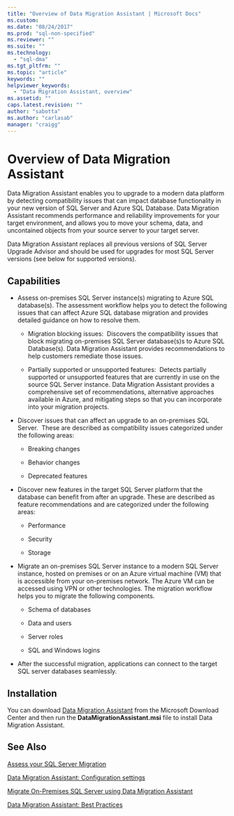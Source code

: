```yaml
---
title: "Overview of Data Migration Assistant | Microsoft Docs"
ms.custom: 
ms.date: "08/24/2017"
ms.prod: "sql-non-specified"
ms.reviewer: ""
ms.suite: ""
ms.technology: 
  - "sql-dma"
ms.tgt_pltfrm: ""
ms.topic: "article"
keywords: ""
helpviewer_keywords: 
  - "Data Migration Assistant, overview"
ms.assetid: ""
caps.latest.revision: ""
author: "sabotta"
ms.author: "carlasab"
manager: "craigg"
---
```


# Overview of Data Migration Assistant


Data Migration Assistant enables you to upgrade to a modern data platform by detecting compatibility issues that can impact database functionality in your new version of SQL Server and Azure SQL Database. Data Migration Assistant recommends performance and reliability improvements for your target environment, and allows you to move your schema, data, and uncontained objects from your source server to your target server.

Data Migration Assistant replaces all previous versions of SQL Server Upgrade Advisor and should be used for upgrades for most SQL Server versions (see below for supported versions).

## Capabilities

- Assess on-premises SQL Server instance(s) migrating to Azure SQL database(s). The assessment workflow helps you to detect the following issues that can affect Azure SQL database migration and provides detailed guidance on how to resolve them.

  - Migration blocking issues:  Discovers the compatibility issues that block migrating on-premises SQL Server database(s)s to Azure SQL Database(s). Data Migration Assistant provides recommendations to help customers remediate those issues.

  - Partially supported or unsupported features:  Detects partially supported or unsupported features that are currently in use on the source SQL Server instance. Data Migration Assistant provides a comprehensive set of recommendations, alternative approaches available in Azure, and mitigating steps so that you can incorporate into your migration projects.

- Discover issues that can affect an upgrade to an on-premises SQL Server.  These are described as compatibility issues categorized under the following areas:

  - Breaking changes

  - Behavior changes

  - Deprecated features

- Discover new features in the target SQL Server platform that the database can benefit from after an upgrade. These are described as feature recommendations and are categorized under the following areas:

  - Performance

  - Security

  - Storage

- Migrate an on-premises SQL Server instance to a modern SQL Server instance, hosted on premises or on an Azure virtual machine (VM) that is accessible from your on-premises network. The Azure VM can be accessed using VPN or other technologies. The migration workflow helps you to migrate the following components.

  - Schema of databases

  - Data and users

  - Server roles

  - SQL and Windows logins

- After the successful migration, applications can connect to the target SQL server databases seamlessly.

## Installation

You can download [Data Migration Assistant](https://www.microsoft.com/download/details.aspx?id=53595) from the Microsoft Download Center and then run the **DataMigrationAssistant.msi** file to install Data Migration Assistant.

## See Also

[Assess your SQL Server Migration](../dma/dma-assesssqlonprem.md)

[Data Migration Assistant: Configuration settings](../dma/dma-configurationsettings.md)

[Migrate On-Premises SQL Server using Data Migration Assistant](../dma/dma-migrateonpremsql.md)

[Data Migration Assistant: Best Practices](../dma/dma-bestpractices.md)



